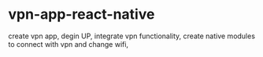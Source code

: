 # vpn-app-react-native
create vpn app, degin UP, integrate vpn functionality, create native modules to connect with vpn and change wifi,
